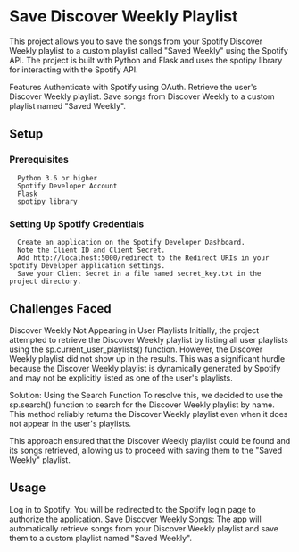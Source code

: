 # Save Discover Weekly Playlist
This project allows you to save the songs from your Spotify Discover Weekly playlist to a custom playlist called "Saved Weekly" using the Spotify API. The project is built with Python and Flask and uses the spotipy library for interacting with the Spotify API.

Features
  Authenticate with Spotify using OAuth.
  Retrieve the user's Discover Weekly playlist.
  Save songs from Discover Weekly to a custom playlist named "Saved Weekly".
## Setup
### Prerequisites
      Python 3.6 or higher
      Spotify Developer Account
      Flask
      spotipy library
### Setting Up Spotify Credentials
      Create an application on the Spotify Developer Dashboard.
      Note the Client ID and Client Secret.
      Add http://localhost:5000/redirect to the Redirect URIs in your Spotify Developer application settings.
      Save your Client Secret in a file named secret_key.txt in the project directory.
      
## Challenges Faced
Discover Weekly Not Appearing in User Playlists
Initially, the project attempted to retrieve the Discover Weekly playlist by listing all user playlists using the sp.current_user_playlists() function. However, the Discover Weekly playlist did not show up in the results. This was a significant hurdle because the Discover Weekly playlist is dynamically generated by Spotify and may not be explicitly listed as one of the user's playlists.

Solution: Using the Search Function
To resolve this, we decided to use the sp.search() function to search for the Discover Weekly playlist by name. This method reliably returns the Discover Weekly playlist even when it does not appear in the user's playlists.

This approach ensured that the Discover Weekly playlist could be found and its songs retrieved, allowing us to proceed with saving them to the "Saved Weekly" playlist.

## Usage
Log in to Spotify: You will be redirected to the Spotify login page to authorize the application.
Save Discover Weekly Songs: The app will automatically retrieve songs from your Discover Weekly playlist and save them to a custom playlist named "Saved Weekly".
